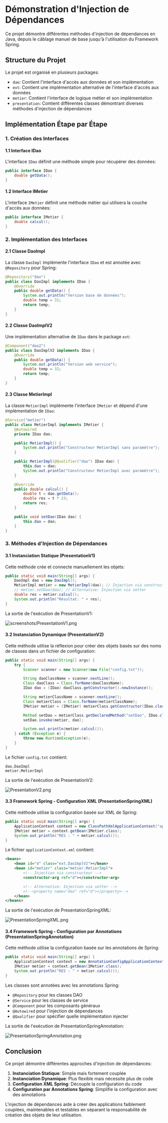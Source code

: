 # Démonstration d'Injection de Dépendances

Ce projet démontre différentes méthodes d'injection de dépendances en Java, depuis le câblage manuel de base jusqu'à l'utilisation du Framework Spring.

## Structure du Projet

Le projet est organisé en plusieurs packages:
- `dao`: Contient l'interface d'accès aux données et son implémentation
- `ext`: Contient une implémentation alternative de l'interface d'accès aux données
- `metier`: Contient l'interface de logique métier et son implémentation
- `presentation`: Contient différentes classes démontrant diverses méthodes d'injection de dépendances

## Implémentation Étape par Étape

### 1. Création des Interfaces

#### 1.1 Interface IDao

L'interface `IDao` définit une méthode simple pour récupérer des données:

```java
public interface IDao {
    double getData();
}
```

#### 1.2 Interface IMetier

L'interface `IMetier` définit une méthode métier qui utilisera la couche d'accès aux données:

```java
public interface IMetier {
    double calcul();
}
```

### 2. Implémentation des Interfaces

#### 2.1 Classe DaoImpl

La classe `DaoImpl` implémente l'interface `IDao` et est annotée avec `@Repository` pour Spring:

```java
@Repository("dao")
public class DaoImpl implements IDao {
    @Override
    public double getData() {
        System.out.println("Version base de données");
        double temp = 31;
        return temp;
    }
}
```

#### 2.2 Classe DaoImplV2

Une implémentation alternative de `IDao` dans le package `ext`:

```java
@Component("dao2")
public class DaoImplV2 implements IDao {
    @Override
    public double getData() {
        System.out.println("Version web service");
        double temp = 32;
        return temp;
    }
}
```

#### 2.3 Classe MetierImpl

La classe `MetierImpl` implémente l'interface `IMetier` et dépend d'une implémentation de `IDao`:

```java
@Service("metier")
public class MetierImpl implements IMetier {
    @Autowired
    private IDao dao;

    public MetierImpl() {
        System.out.println("Constructeur MetierImpl sans paramètre");
    }

    public MetierImpl(@Qualifier("dao") IDao dao) {
        this.dao = dao;
        System.out.println("Constructeur MetierImpl avec paramètre");
    }

    @Override
    public double calcul() {
        double t = dao.getData();
        double res = t * 23;
        return res;
    }

    public void setDao(IDao dao) {
        this.dao = dao;
    }
}
```

### 3. Méthodes d'Injection de Dépendances

#### 3.1 Instanciation Statique (PresentationV1)

Cette méthode crée et connecte manuellement les objets:

```java
public static void main(String[] args) {
    DaoImpl dao = new DaoImpl();
    MetierImpl metier = new MetierImpl(dao); // Injection via constructeur
    // metier.setDao(dao); // Alternative: Injection via setter
    double res = metier.calcul();
    System.out.println("Résultat: " + res);
}
```

La sortie de l'exécution de PresentationV1:

![screenshots/PresentationV1.png](screenshots/PresentationV1.png)
#### 3.2 Instanciation Dynamique (PresentationV2)

Cette méthode utilise la réflexion pour créer des objets basés sur des noms de classes dans un fichier de configuration:

```java
public static void main(String[] args) {
    try {
        Scanner scanner = new Scanner(new File("config.txt"));

        String daoClassName = scanner.nextLine();
        Class daoClass = Class.forName(daoClassName);
        IDao dao = (IDao) daoClass.getConstructor().newInstance();

        String metierClassName = scanner.nextLine();
        Class metierClass = Class.forName(metierClassName);
        IMetier metier = (IMetier) metierClass.getConstructor(IDao.class).newInstance(dao);

        Method setDao = metierClass.getDeclaredMethod("setDao", IDao.class);
        setDao.invoke(metier, dao);

        System.out.println(metier.calcul());
    } catch (Exception e) {
        throw new RuntimeException(e);
    }
}
```

Le fichier `config.txt` contient:
```
dao.DaoImpl
metier.MetierImpl
```

La sortie de l'exécution de PresentationV2:

![PresentationV2.png](screenshots/PresentationV2.png)
#### 3.3 Framework Spring - Configuration XML (PresentationSpringXML)

Cette méthode utilise la configuration basée sur XML de Spring:

```java
public static void main(String[] args) {
    ApplicationContext context = new ClassPathXmlApplicationContext("applicationContext.xml");
    IMetier metier = context.getBean(IMetier.class);
    System.out.println("RES : " + metier.calcul());
}
```

Le fichier `applicationContext.xml` contient:
```xml
<beans>
    <bean id="d" class="ext.DaoImplV2"></bean>
    <bean id="metier" class="metier.MetierImpl">
        <!-- Injection via constructeur -->
        <constructor-arg ref="d"></constructor-arg>

        <!-- Alternative: Injection via setter -->
        <!--<property name="dao" ref="d"></property>-->
    </bean>
</beans>
```

La sortie de l'exécution de PresentationSpringXML:

![PresentationSpringXML.png](screenshots/PresentationSpringXML.png)
#### 3.4 Framework Spring - Configuration par Annotations (PresentationSpringAnnotation)

Cette méthode utilise la configuration basée sur les annotations de Spring:

```java
public static void main(String[] args) {
    ApplicationContext context = new AnnotationConfigApplicationContext("dao", "metier");
    IMetier metier = context.getBean(IMetier.class);
    System.out.println("RES : " + metier.calcul());
}
```

Les classes sont annotées avec les annotations Spring:
- `@Repository` pour les classes DAO
- `@Service` pour les classes de service
- `@Component` pour les composants généraux
- `@Autowired` pour l'injection de dépendances
- `@Qualifier` pour spécifier quelle implémentation injecter

La sortie de l'exécution de PresentationSpringAnnotation:

![PresentationSpringAnnotation.png](screenshots/PresentationSpringAnnotation.png)
## Conclusion

Ce projet démontre différentes approches d'injection de dépendances:

1. **Instanciation Statique**: Simple mais fortement couplée
2. **Instanciation Dynamique**: Plus flexible mais nécessite plus de code
3. **Configuration XML Spring**: Découple la configuration du code
4. **Configuration par Annotations Spring**: Simplifie la configuration avec des annotations

L'injection de dépendances aide à créer des applications faiblement couplées, maintenables et testables en séparant la responsabilité de création des objets de leur utilisation.
